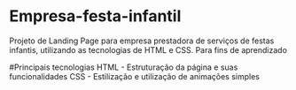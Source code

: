 # Empresa-festa-infantil
Projeto de Landing Page para empresa prestadora de serviços de festas infantis, utilizando as tecnologias de HTML e CSS. 
Para fins de aprendizado

#Principais tecnologias
HTML - Estruturação da página e suas funcionalidades
CSS - Estilização e utilização de animações simples

